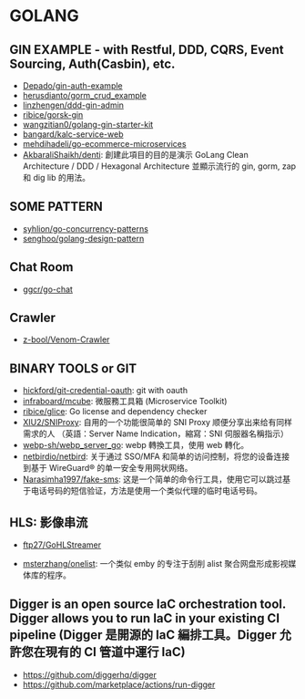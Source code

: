 # GOLANG

## GIN EXAMPLE - with Restful, DDD, CQRS, Event Sourcing, Auth(Casbin), etc.

- [Depado/gin-auth-example](https://github.com/Depado/gin-auth-example)
- [herusdianto/gorm_crud_example](https://github.com/herusdianto/gorm_crud_example)
- [linzhengen/ddd-gin-admin](https://github.com/linzhengen/ddd-gin-admin)
- [ribice/gorsk-gin](https://github.com/ribice/gorsk-gin)
- [wangzitian0/golang-gin-starter-kit](https://github.com/wangzitian0/golang-gin-starter-kit)
- [bangard/kalc-service-web](https://github.com/bangard/kalc-service-web)
- [mehdihadeli/go-ecommerce-microservices](https://github.com/mehdihadeli/go-ecommerce-microservices)
- [AkbaraliShaikh/denti](https://github.com/AkbaraliShaikh/denti): 創建此項目的目的是演示 GoLang Clean Architecture / DDD / Hexagonal Architecture 並顯示流行的 gin, gorm, zap 和 dig lib 的用法。

## SOME PATTERN

- [syhlion/go-concurrency-patterns](https://github.com/syhlion/go-concurrency-patterns)
- [senghoo/golang-design-pattern](https://github.com/senghoo/golang-design-pattern)

## Chat Room

- [ggcr/go-chat](https://github.com/ggcr/go-chat/tree/main)

## Crawler

- [z-bool/Venom-Crawler](https://github.com/z-bool/Venom-Crawler)

## BINARY TOOLS or GIT

- [hickford/git-credential-oauth](https://github.com/hickford/git-credential-oauth): git with oauth
- [infraboard/mcube](https://github.com/infraboard/mcube): 微服務工具箱 (Microservice Toolkit)
- [ribice/glice](https://github.com/ribice/glice): Go license and dependency checker
- [XIU2/SNIProxy](https://github.com/XIU2/SNIProxy): 自用的一个功能很简单的 SNI Proxy 顺便分享出来给有同样需求的人 （英語：Server Name Indication，縮寫：SNI 伺服器名稱指示）
- [webp-sh/webp_server_go](https://github.com/webp-sh/webp_server_go): webp 轉換工具，使用 web 轉化。
- [netbirdio/netbird](https://github.com/netbirdio/netbird): 关于通过 SSO/MFA 和简单的访问控制，将您的设备连接到基于 WireGuard® 的单一安全专用网状网络。
- [Narasimha1997/fake-sms](https://github.com/Narasimha1997/fake-sms): 这是一个简单的命令行工具，使用它可以跳过基于电话号码的短信验证，方法是使用一个类似代理的临时电话号码。
## HLS: 影像串流

- [ftp27/GoHLStreamer](https://github.com/ftp27/GoHLStreamer)

- [msterzhang/onelist](https://github.com/msterzhang/onelist): 一个类似 emby 的专注于刮削 alist 聚合网盘形成影视媒体库的程序。

## Digger is an open source IaC orchestration tool. Digger allows you to run IaC in your existing CI pipeline (Digger 是開源的 IaC 編排工具。Digger 允許您在現有的 CI 管道中運行 IaC)

- https://github.com/diggerhq/digger
- https://github.com/marketplace/actions/run-digger
